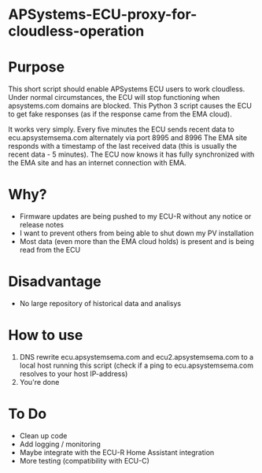 # APSystems-ECU-proxy-for-cloudless-operation

# Purpose
This short script should enable APSystems ECU users to work cloudless. 
Under normal circumstances, the ECU will stop functioning when apsystems.com domains are blocked. This Python 3 script causes the ECU to get fake responses (as if the response came from the EMA cloud).

It works very simply. 
Every five minutes the ECU sends recent data to ecu.apsystemsema.com alternately via port 8995 and 8996
The EMA site responds with a timestamp of the last received data (this is usually the recent data - 5 minutes). The ECU now knows it has fully synchronized with the EMA site and has an internet connection with EMA.

# Why?
- Firmware updates are being pushed to my ECU-R without any notice or release notes 
- I want to prevent others from being able to shut down my PV installation
- Most data (even more than the EMA cloud holds) is present and is being read from the ECU

# Disadvantage
- No large repository of historical data and analisys

# How to use
1. DNS rewrite ecu.apsystemsema.com and ecu2.apsystemsema.com to a local host running this script (check if a ping to ecu.apsystemsema.com resolves to your host IP-address)
2. You're done

# To Do
- Clean up code
- Add logging / monitoring
- Maybe integrate with the ECU-R Home Assistant integration
- More testing (compatibility with ECU-C)
